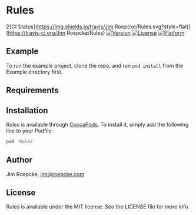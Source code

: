 # Rules

[![CI Status](https://img.shields.io/travis/Jim Roepcke/Rules.svg?style=flat)](https://travis-ci.org/Jim Roepcke/Rules)
[![Version](https://img.shields.io/cocoapods/v/Rules.svg?style=flat)](https://cocoapods.org/pods/Rules)
[![License](https://img.shields.io/cocoapods/l/Rules.svg?style=flat)](https://cocoapods.org/pods/Rules)
[![Platform](https://img.shields.io/cocoapods/p/Rules.svg?style=flat)](https://cocoapods.org/pods/Rules)

## Example

To run the example project, clone the repo, and run `pod install` from the Example directory first.

## Requirements

## Installation

Rules is available through [CocoaPods](https://cocoapods.org). To install
it, simply add the following line to your Podfile:

```ruby
pod 'Rules'
```

## Author

Jim Roepcke, jim@roepcke.com

## License

Rules is available under the MIT license. See the LICENSE file for more info.
